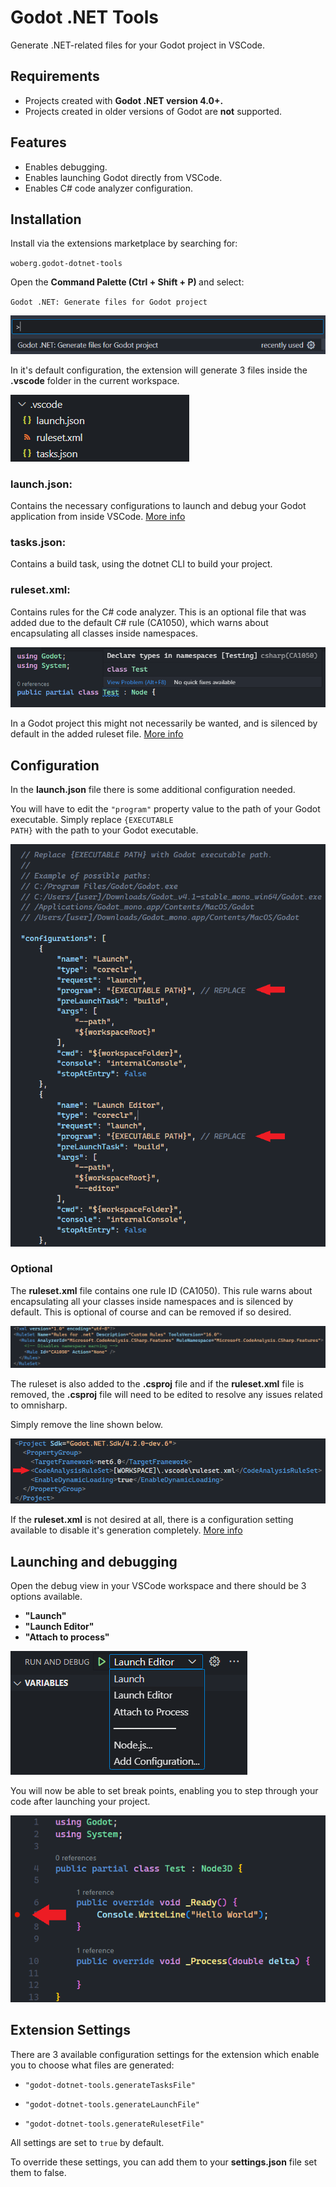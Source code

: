 # Godot .NET Tools

Generate .NET-related files for your Godot project in VSCode.

## Requirements

- Projects created with <strong>Godot .NET version 4.0+.</strong> 
- Projects created in older versions of Godot are <strong>not</strong> supported.

## Features

- Enables debugging.
- Enables launching Godot directly from VSCode.
- Enables C# code analyzer configuration.

## Installation

Install via the extensions marketplace by searching for:
    
<code>woberg.godot-dotnet-tools</code>

Open the <strong>Command Palette (Ctrl + Shift + P) </strong> and select:

<code>Godot .NET: Generate files for Godot project</code>

![cmd palette command](/images/cmd_palette.png)

In it's default configuration, the extension will generate 3 files inside the <strong>.vscode</strong> folder in the current workspace.

![files](/images/files.png)

### launch.json:
Contains the necessary configurations to launch and debug your Godot application from inside VSCode. [More info](#configuration)

### tasks.json:
Contains a build task, using the dotnet CLI to build your project.

### ruleset.xml:
Contains rules for the C# code analyzer. This is an optional file that was added due to the default C# rule (CA1050), which warns about encapsulating all classes inside namespaces. 

![namespace warning](/images/namespace.png)

In a Godot project this might not necessarily be wanted, and is silenced by default in the added ruleset file.
[More info](#optional)

## Configuration

In the <strong>launch.json</strong> file there is some additional configuration needed. 

You will have to edit the <code>"program"</code> property value to the path of your Godot executable.
Simply replace <code>{EXECUTABLE PATH}</code> with the path to your Godot executable.


![launch.json](/images/launch.png)


### Optional

The <strong>ruleset.xml</strong> file contains one rule ID (CA1050). This rule warns about encapsulating all your classes inside namespaces and is silenced by default. This is optional of course and can be removed if so desired.

![ruleset](/images/ruleset.png)

The ruleset is also added to the <strong>.csproj</strong> file and if the <strong>ruleset.xml</strong> file is removed, the <strong>.csproj</strong> file will need to be edited to resolve any issues related to omnisharp. 

Simply remove the line shown below.

![csproj](/images/csproj.png)

If the <strong>ruleset.xml</strong> is not desired at all, there is a configuration setting available to disable it's generation completely. 
[More info](#extension-settings)

## Launching and debugging

Open the debug view in your VSCode workspace and there should be 3 options available. 

- <strong>"Launch"</strong> 
- <strong>"Launch Editor"</strong> 
- <strong>"Attach to process"</strong> 

![debug option](/images/debug.png)

You will now be able to set break points, enabling you to step through your code after launching your project.

![break point](/images/break_point.png)


## Extension Settings

There are 3 available configuration settings for the extension which enable you to choose what files are generated:

- <code>"godot-dotnet-tools.generateTasksFile"</code> 

- <code>"godot-dotnet-tools.generateLaunchFile"</code>

- <code>"godot-dotnet-tools.generateRulesetFile"</code>

All settings are set to <code>true</code> by default.

To override these settings, you can add them to your <strong>settings.json</strong> file set them to false.